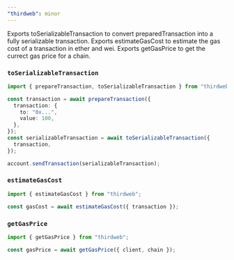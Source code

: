 ```yaml
---
"thirdweb": minor
---
```


Exports toSerializableTransaction to convert preparedTransaction into a fully serializable transaction.
Exports estimateGasCost to estimate the gas cost of a transaction in ether and wei.
Exports getGasPrice to get the currect gas price for a chain.

### `toSerializableTransaction`

```ts
import { prepareTransaction, toSerializableTransaction } from "thirdweb";

const transaction = await prepareTransaction({
  transaction: {
    to: "0x...",
    value: 100,
  },
});
const serializableTransaction = await toSerializableTransaction({
  transaction,
});

account.sendTransaction(serializableTransaction);
```

### `estimateGasCost`

```ts
import { estimateGasCost } from "thirdweb";

const gasCost = await estimateGasCost({ transaction });
```

### `getGasPrice`

```ts
import { getGasPrice } from "thirdweb";

const gasPrice = await getGasPrice({ client, chain });
```
